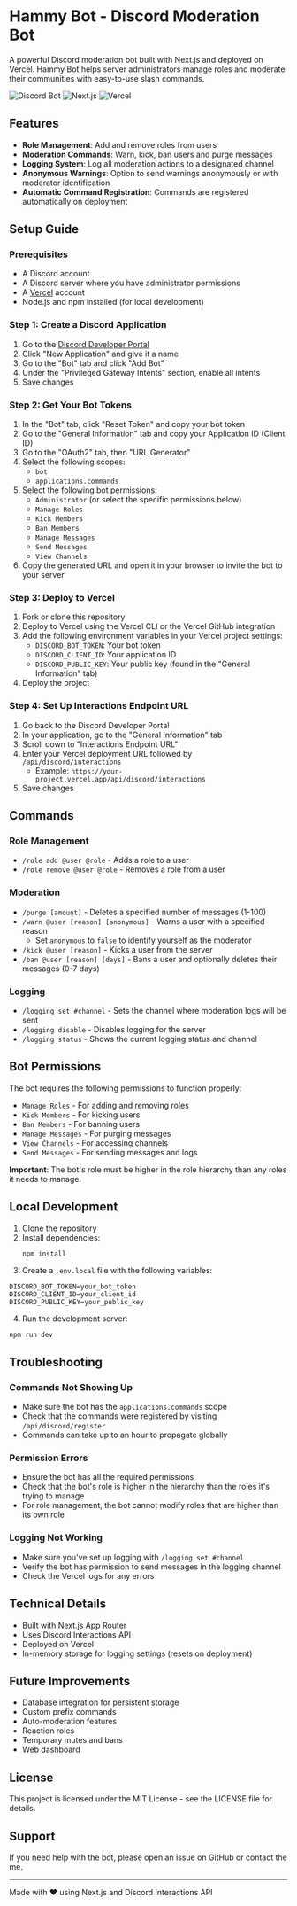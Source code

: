 # Hammy Bot - Discord Moderation Bot

A powerful Discord moderation bot built with Next.js and deployed on Vercel. Hammy Bot helps server administrators manage roles and moderate their communities with easy-to-use slash commands.

![Discord Bot](https://img.shields.io/badge/Discord-Bot-5865F2?style=for-the-badge&logo=discord&logoColor=white)
![Next.js](https://img.shields.io/badge/Next.js-000000?style=for-the-badge&logo=next.js&logoColor=white)
![Vercel](https://img.shields.io/badge/Vercel-000000?style=for-the-badge&logo=vercel&logoColor=white)

## Features

- **Role Management**: Add and remove roles from users
- **Moderation Commands**: Warn, kick, ban users and purge messages
- **Logging System**: Log all moderation actions to a designated channel
- **Anonymous Warnings**: Option to send warnings anonymously or with moderator identification
- **Automatic Command Registration**: Commands are registered automatically on deployment

## Setup Guide

### Prerequisites

- A Discord account
- A Discord server where you have administrator permissions
- A [Vercel](https://vercel.com/) account
- Node.js and npm installed (for local development)

### Step 1: Create a Discord Application

1. Go to the [Discord Developer Portal](https://discord.com/developers/applications)
2. Click "New Application" and give it a name
3. Go to the "Bot" tab and click "Add Bot"
4. Under the "Privileged Gateway Intents" section, enable all intents
5. Save changes

### Step 2: Get Your Bot Tokens

1. In the "Bot" tab, click "Reset Token" and copy your bot token
2. Go to the "General Information" tab and copy your Application ID (Client ID)
3. Go to the "OAuth2" tab, then "URL Generator"
4. Select the following scopes:
   - `bot`
   - `applications.commands`
5. Select the following bot permissions:
   - `Administrator` (or select the specific permissions below)
   - `Manage Roles`
   - `Kick Members`
   - `Ban Members`
   - `Manage Messages`
   - `Send Messages`
   - `View Channels`
6. Copy the generated URL and open it in your browser to invite the bot to your server

### Step 3: Deploy to Vercel

1. Fork or clone this repository
2. Deploy to Vercel using the Vercel CLI or the Vercel GitHub integration
3. Add the following environment variables in your Vercel project settings:
   - `DISCORD_BOT_TOKEN`: Your bot token
   - `DISCORD_CLIENT_ID`: Your application ID
   - `DISCORD_PUBLIC_KEY`: Your public key (found in the "General Information" tab)
4. Deploy the project

### Step 4: Set Up Interactions Endpoint URL

1. Go back to the Discord Developer Portal
2. In your application, go to the "General Information" tab
3. Scroll down to "Interactions Endpoint URL"
4. Enter your Vercel deployment URL followed by `/api/discord/interactions`
   - Example: `https://your-project.vercel.app/api/discord/interactions`
5. Save changes

## Commands

### Role Management

- `/role add @user @role` - Adds a role to a user
- `/role remove @user @role` - Removes a role from a user

### Moderation

- `/purge [amount]` - Deletes a specified number of messages (1-100)
- `/warn @user [reason] [anonymous]` - Warns a user with a specified reason
  - Set `anonymous` to `false` to identify yourself as the moderator
- `/kick @user [reason]` - Kicks a user from the server
- `/ban @user [reason] [days]` - Bans a user and optionally deletes their messages (0-7 days)

### Logging

- `/logging set #channel` - Sets the channel where moderation logs will be sent
- `/logging disable` - Disables logging for the server
- `/logging status` - Shows the current logging status and channel

## Bot Permissions

The bot requires the following permissions to function properly:

- `Manage Roles` - For adding and removing roles
- `Kick Members` - For kicking users
- `Ban Members` - For banning users
- `Manage Messages` - For purging messages
- `View Channels` - For accessing channels
- `Send Messages` - For sending messages and logs

**Important**: The bot's role must be higher in the role hierarchy than any roles it needs to manage.

## Local Development

1. Clone the repository
2. Install dependencies:
   ```bash
   npm install
3. Create a `.env.local` file with the following variables:

```plaintext
DISCORD_BOT_TOKEN=your_bot_token
DISCORD_CLIENT_ID=your_client_id
DISCORD_PUBLIC_KEY=your_public_key
```


4. Run the development server:

```shellscript
npm run dev
```




## Troubleshooting

### Commands Not Showing Up

- Make sure the bot has the `applications.commands` scope
- Check that the commands were registered by visiting `/api/discord/register`
- Commands can take up to an hour to propagate globally


### Permission Errors

- Ensure the bot has all the required permissions
- Check that the bot's role is higher in the hierarchy than the roles it's trying to manage
- For role management, the bot cannot modify roles that are higher than its own role


### Logging Not Working

- Make sure you've set up logging with `/logging set #channel`
- Verify the bot has permission to send messages in the logging channel
- Check the Vercel logs for any errors


## Technical Details

- Built with Next.js App Router
- Uses Discord Interactions API
- Deployed on Vercel
- In-memory storage for logging settings (resets on deployment)


## Future Improvements

- Database integration for persistent storage
- Custom prefix commands
- Auto-moderation features
- Reaction roles
- Temporary mutes and bans
- Web dashboard


## License

This project is licensed under the MIT License - see the LICENSE file for details.

## Support

If you need help with the bot, please open an issue on GitHub or contact the me.

---

Made with ❤️ using Next.js and Discord Interactions API
